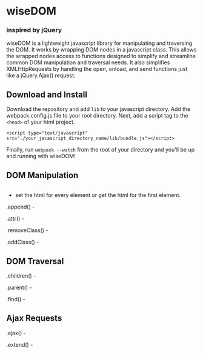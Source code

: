 # wiseDOM
### inspired by jQuery

wiseDOM is a lightweight javascript library for manipulating and traversing the DOM. It works by wrapping DOM nodes in a javascript class. This allows the wrapped nodes access to functions designed to simplify and streamline common DOM manipulation and traversal needs. It also simplifies XMLHttpRequests by handling the open, onload, and send functions just like a jQuery.Ajax() request.

## Download and Install

Download the repository and add ```lib``` to your javascript directory. Add the webpack.config.js file to your root directory. Next, add a script tag to the ```<head>``` of your html project.

```<
<script type="text/javascript" src="./your_jacascript_directory_name/lib/bundle.js"></script>
```

Finally, run ```webpack --watch``` from the root of your directory and you'll be up and running with wiseDOM!

## DOM Manipulation

```.html()
```
- set the html for every element or get the html for the first element.

.append() -

.attr() -

.removeClass() -

.addClass() -


## DOM Traversal

.children() -

.parent() -

.find() -

## Ajax Requests

.ajax() -

.extend() - 
